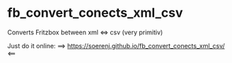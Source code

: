 # fb_convert_conects_xml_csv
Converts Fritzbox between xml &lt;=> csv (very primitiv)

Just do it online: ==> https://soerenj.github.io/fb_convert_conects_xml_csv/ <==

